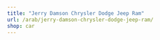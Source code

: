 ```yaml
---
title: "Jerry Damson Chrysler Dodge Jeep Ram"
url: /arab/jerry-damson-chrysler-dodge-jeep-ram/
shop: car
---
```


